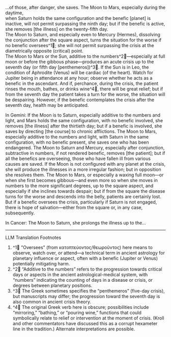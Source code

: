 ...of those, after danger, she saves. The Moon to Mars, especially during the daytime,  
when Saturn holds the same configuration and the benefic [planet] is inactive, will not permit surpassing the ninth day; but if the benefic is active, she removes [the illness] on the twenty-fifth day.  
The Moon to Saturn, and especially even to Mercury (Hermes), dissolving the conjunction after the square aspect, turns the situation for the worse if no benefic oversees^1🤖; she will not permit surpassing the crisis at the diametrically opposite (critical) point.  
The Moon to Mars or the Sun, additive to the numbers^2🤖—especially at full moon or before the gibbous phase—produces an acute crisis up to the seventh day (or fifth day [penthemeros])^3🤖. If the Sun is in Leo, the condition of Aphrodite (Venus) will be cardiac (of the heart). Watch for Jupiter being in attendance at any hour; observe whether he acts as a benefic in the ascendant. And if, perchance, during the crisis, the patient rinses the mouth, bathes, or drinks wine^4🤖, there will be great relief; but if from the seventh day the patient takes a turn for the worse, the situation will be despairing. However, if the benefic contemplates the crisis after the seventh day, health may be anticipated.

In Gemini: If the Moon is to Saturn, especially additive to the numbers and light, and Mars holds the same configuration, with no benefic involved, she removes [the illness] after the thirtieth day; but if a benefic is involved, she saves by directing [the course] to chronic afflictions. The Moon to Mars, especially additive to the numbers and light, with Saturn in the same configuration, with no benefic present, she saves one who has been endangered. The Moon to Saturn and Mercury, especially after conjunction, subtractive in numbers, if not rendered benefic, removes [the patient]; but if all the benefics are overseeing, those who have fallen ill from various causes are saved. If the Moon is not configured with any planet at the crisis, she will produce the illnesses in a more irregular fashion; but in opposition she resolves them. The Moon to Mars, or especially a waxing full moon—or when she first becomes gibbous—and even more so when she moves in numbers to the more significant degrees, up to the square aspect, and especially if she inclines towards despair; but if from the square the disease turns for the worse and descends into the belly, patients are certainly lost. But if a benefic oversees the crisis, particularly if Saturn is not engaged, there is hope of salvation—either from the square or, in any case, subsequently.

In Cancer: The Moon to Saturn, she prolongs the illness up to the...

---

LLM Translation Footnotes

1. ^1🤖 "Oversees" (from κατοπτεύοντος/θεωροῦντος) here means to observe, watch over, or attend—a technical term in ancient astrology for planetary influence or aspect, often with a benefic (Jupiter or Venus) potentially mitigating harm.  
2. ^2🤖 “Additive to the numbers” refers to the progression towards critical days or aspects in the ancient astrological-medical system, with “numbers” indicating the counting of days in a disease or crisis, or degrees between planetary positions.  
3. ^3🤖 The Greek sometimes specifies the “penthemeros” (five-day crisis), but manuscripts may differ; the progression toward the seventh day is also common in ancient crisis theory.  
4. ^4🤖 The original Greek verb here is obscure; possibilities include “mirroring,” “bathing,” or “pouring wine,” functions that could symbolically relate to relief or intervention at the moment of crisis. (Kroll and other commentators have discussed this as a corrupt hexameter line in the tradition.) Alternate interpretations are possible.